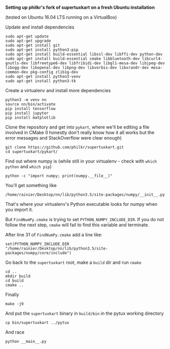 **Setting up philkr's fork of supertuxkart on a fresh Ubuntu installation**

(tested on Ubuntu 16.04 LTS running on a VirtualBox)

Update and install dependencies

```
sudo apt-get update
sudo apt-get upgrade
sudo apt-get install git
sudo apt-get install python3-pip
sudo apt-get install build-essential libssl-dev libffi-dev python-dev
sudo apt-get install build-essential cmake libbluetooth-dev libcurl4-gnutls-dev libfreetype6-dev libfribidi-dev libgl1-mesa-dev libjpeg-dev libogg-dev libopenal-dev libpng-dev libvorbis-dev libxrandr-dev mesa-common-dev pkg-config zlib1g-dev
sudo apt-get install python3-venv
sudo apt-get install python3-tk
```

Create a virtualenv and install more dependencies

```
python3 -m venv nn
source nn/bin/activate
pip install tensorflow
pip install jupyter
pip install matplotlib
```

Clone the repository and get into `pykart`, where we'll be editing a file involved in CMake (I honestly don't really know how it all works but the error messages and StackOverflow were clear enough)

```
git clone https://github.com/philkr/supertuxkart.git
cd supertuxkart/pykart/
```

Find out where numpy is (while still in your virtualenv - check with `which python` and `which pip`)

```
python -c "import numpy; print(numpy.__file__)"
```

You'll get something like

```
/home/rainier/Desktop/nn/lib/python3.5/site-packages/numpy/__init__.py
```

That's where your virtualenv's Python executable looks for numpy when you import it.

But `FindNumPy.cmake` is trying to set `PYTHON_NUMPY_INCLUDE_DIR`. If you do not follow the next step, `cmake` will fail to find this variable and terminate.

After line 31 of `FindNumPy.cmake` add a line like:

```
set(PYTHON_NUMPY_INCLUDE_DIR "/home/rainier/Desktop/nn/lib/python3.5/site-packages/numpy/core/include")
```

Go back to the `supertuxkart` root, make a `build` dir and run `cmake`

```
cd ..
mkdir build
cd build
cmake ..
```

Finally

```
make -j9
```

And put the `supertuxkart` binary in `build/bin` in the pytux working directory

```
cp bin/supertuxkart ../pytux
```

And race

```
python __main__.py
```

